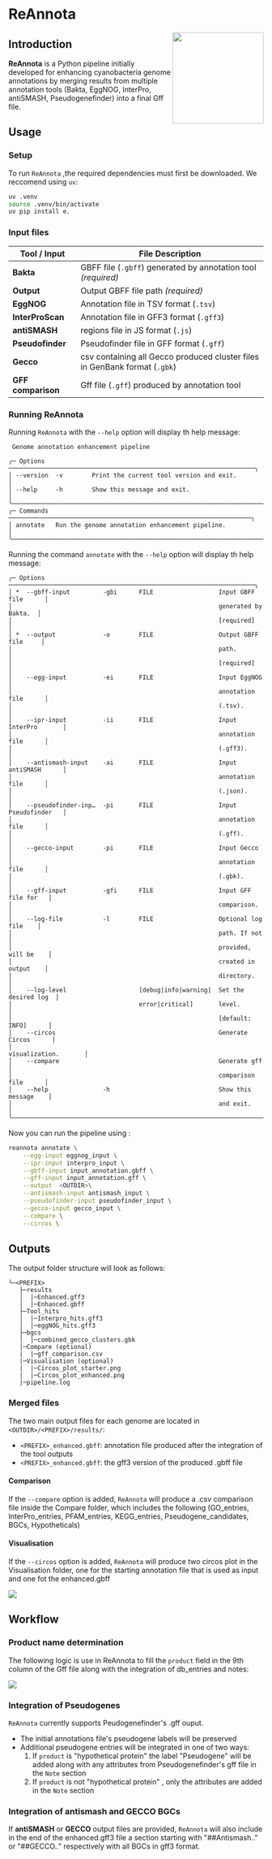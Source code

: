 # ReAnnota

<img align="right" width="180" height="180" src="docs/ReAnnota-logo.png">

## Introduction

**ReAnnota** is a Python pipeline initially developed for enhancing cyanobacteria genome annotations by merging results from multiple annotation tools (Bakta, EggNOG, InterPro, antiSMASH, Pseudogenefinder) into a final Gff file.

## Usage

### Setup

To run `ReAnnota` ,the required dependencies must first be downloaded. We reccomend using `uv`:

```bash
uv .venv
source .venv/bin/activate
uv pip install e.
```
### Input files

| **Tool / Input** | **File Description** |
|------------------|----------------------|
| **Bakta** | GBFF file (`.gbff`) generated by annotation tool *(required)* |
| **Output** | Output GBFF file path *(required)* |
| **EggNOG** | Annotation file in TSV format (`.tsv`) |
| **InterProScan** | Annotation file in GFF3 format (`.gff3`) |
| **antiSMASH** | regions file in JS format (`.js`) |
| **Pseudofinder** | Pseudofinder file in GFF format (`.gff`) |
| **Gecco** | csv containing all Gecco produced cluster files in GenBank format (`.gbk`) |
| **GFF comparison** | Gff file (`.gff`) produced by annotation tool |


### Running ReAnnota

Running `ReAnnota` with the `--help` option will display th help message:

```angular2html
 Genome annotation enhancement pipeline                           
                                                                                
╭─ Options ────────────────────────────────────────────────────────────────────╮
│ --version  -v        Print the current tool version and exit.                │
│ --help     -h        Show this message and exit.                             │
╰──────────────────────────────────────────────────────────────────────────────╯
╭─ Commands ───────────────────────────────────────────────────────────────────╮
│ annotate   Run the genome annotation enhancement pipeline.                   │
╰──────────────────────────────────────────────────────────────────────────────╯
```
Running the command `annotate` with the `--help` option will display th help message:

```angular2html
╭─ Options ────────────────────────────────────────────────────────────────────╮
│ *  --gbff-input         -gbi      FILE                  Input GBFF file      │
│                                                         generated by Bakta.  │
│                                                         [required]           │
│ *  --output             -o        FILE                  Output GBFF file     │
│                                                         path.                │
│                                                         [required]           │
│    --egg-input          -ei       FILE                  Input EggNOG         │
│                                                         annotation file      │
│                                                         (.tsv).              │
│    --ipr-input          -ii       FILE                  Input InterPro       │
│                                                         annotation file      │
│                                                         (.gff3).             │
│    --antismash-input    -ai       FILE                  Input antiSMASH      │
│                                                         annotation file      │
│                                                         (.json).             │
│    --pseudofinder-inp…  -pi       FILE                  Input Pseudofinder   │
│                                                         annotation file      │
│                                                         (.gff).              │
│    --gecco-input        -pi       FILE                  Input Gecco          │
│                                                         annotation file      │
│                                                         (.gbk).              │
│    --gff-input          -gfi      FILE                  Input GFF file for   │
│                                                         comparison.          │
│    --log-file           -l        FILE                  Optional log file    │
│                                                         path. If not         │
│                                                         provided, will be    │
│                                                         created in output    │
│                                                         directory.           │
│    --log-level                    [debug|info|warning|  Set the desired log  │
│                                   error|critical]       level.               │
│                                                         [default: INFO]      │
│    --circos                                             Generate Circos      │
│                                                         visualization.       │
│    --compare                                            Generate gff         │
│                                                         comparison file      │
│    --help               -h                              Show this message    │
│                                                         and exit.            │
╰──────────────────────────────────────────────────────────────────────────────╯
```

Now you can run the pipeline using :

```bash
reannota annotate \
    --egg-input eggnog_input \
    --ipr-input interpro_input \
    --gbff-input input_annotation.gbff \
    --gff-input input_annotation.gff \
    --output  <OUTDIR>\
    --antismash-input antismash_input \
    --pseudofinder-input pseudofinder_input \
    --gecco-input gecco_input \
    --compare \
    --circos \
```


## Outputs

The output folder structure will look as follows:

```
└─<PREFIX>
   ├─results
   │  |─Enhanced.gff3
   |  |─Enhanced.gbff
   ├─Tool_hits
   │  |─Interpro_hits.gff3
   │  |─eggNOG_hits.gff3
   ├─bgcs
   │  |─combined_gecco_clusters.gbk
   |─Compare (optional)
   |  |─gff_comparison.csv
   |─Visualisation (optional)
   |  |─Circos_plot_starter.png
   |  |─Circos_plot_enhanced.png
   |─pipeline.log

```

### Merged files

The two main output files for each genome are located in `<OUTDIR>/<PREFIX>/results/`:

- `<PREFIX>_enhanced.gbff`:  annotation file produced after the integration of the tool outputs
- `<PREFIX>_enhanced.gbff`:  the gff3 version of the produced .gbff file

#### Comparison

If the `--compare` option is added, `ReAnnota` will produce a .csv comparison file inside the Compare folder, which includes the following (GO_entries, InterPro_entries, PFAM_entries, KEGG_entries, Pseudogene_candidates, BGCs, Hypotheticals)


#### Visualisation

If the `--circos` option is added, `ReAnnota` will produce two circos plot in the Visualisation folder, one for the starting annotation file that is used as input and one fot the enhanced.gbff 

<img src="docs/circos_enhanced.png">

## Workflow

### Product name determination

The following logic is use in ReAnnota to fill the `product` field in the 9th column of the Gff file along with the integration of db_entries and notes:

<img src="docs/ReAnnota-gff.png">

### Integration of Pseudogenes

`ReAnnota` currently supports Peudogenefinder's .gff ouput. 
- The initial annotations file's pseudogene labels will be preserved
- Additional pseudogene entries will be integrated in one of two ways:
    1. If `product` is "hypothetical protein" the label "Pseudogene" will be added along with any attributes from Pseudogenefinder's gff file in the `Note` section
    2. If `product` is not "hypothetical protein" , only the attributes are added in the `Note` section

### Integration of antismash and GECCO BGCs

If **antiSMASH** or **GECCO** output files are provided, `ReAnnota` will also include in the end of the enhanced.gff3 file a section starting with "##Antismash.." or "##GECCO.." respectively with all BGCs in gff3 format.




